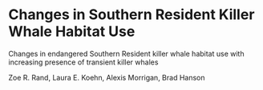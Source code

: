 # Changes in Southern Resident Killer Whale Habitat Use
Changes in endangered Southern Resident killer whale habitat use with increasing presence of transient killer whales

Zoe R. Rand, Laura E. Koehn, Alexis Morrigan, Brad Hanson


